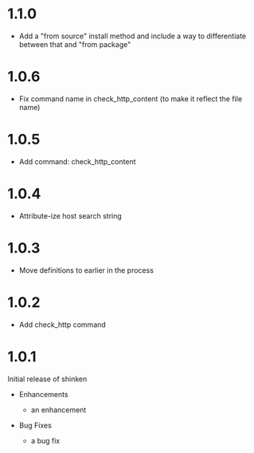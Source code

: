 # 1.1.0

* Add a "from source" install method and include a way to differentiate between that and "from package"

# 1.0.6

* Fix command name in check_http_content (to make it reflect the file name)

# 1.0.5

* Add command: check_http_content

# 1.0.4

* Attribute-ize host search string

# 1.0.3

* Move definitions to earlier in the process

# 1.0.2

* Add check_http command

# 1.0.1

Initial release of shinken

* Enhancements
  * an enhancement

* Bug Fixes
  * a bug fix
